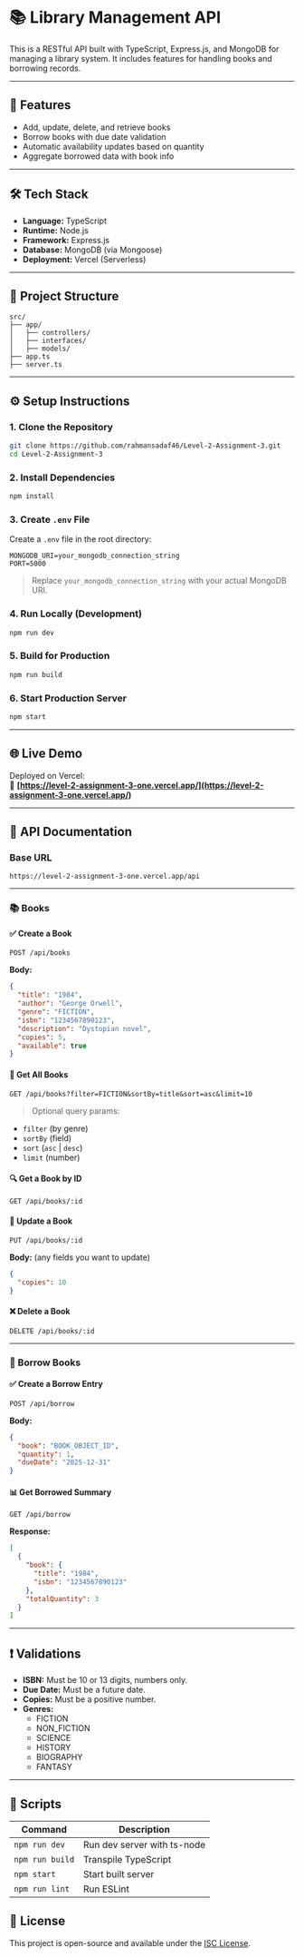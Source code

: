 # 📚 Library Management API

This is a RESTful API built with TypeScript, Express.js, and MongoDB for managing a library system. It includes features for handling books and borrowing records.

---

## 🚀 Features

- Add, update, delete, and retrieve books
- Borrow books with due date validation
- Automatic availability updates based on quantity
- Aggregate borrowed data with book info

---

## 🛠️ Tech Stack

- **Language:** TypeScript
- **Runtime:** Node.js
- **Framework:** Express.js
- **Database:** MongoDB (via Mongoose)
- **Deployment:** Vercel (Serverless)

---

## 📂 Project Structure

```
src/
├── app/
│   ├── controllers/
│   ├── interfaces/
│   ├── models/
├── app.ts
├── server.ts
```

---

## ⚙️ Setup Instructions

### 1. Clone the Repository

```bash
git clone https://github.com/rahmansadaf46/Level-2-Assignment-3.git
cd Level-2-Assignment-3
```

### 2. Install Dependencies

```bash
npm install
```

### 3. Create `.env` File

Create a `.env` file in the root directory:

```
MONGODB_URI=your_mongodb_connection_string
PORT=5000
```

> Replace `your_mongodb_connection_string` with your actual MongoDB URI.

### 4. Run Locally (Development)

```bash
npm run dev
```

### 5. Build for Production

```bash
npm run build
```

### 6. Start Production Server

```bash
npm start
```

---

## 🌐 Live Demo

Deployed on Vercel:  
🔗 **[https://level-2-assignment-3-one.vercel.app/](https://level-2-assignment-3-one.vercel.app/)**

---

## 📘 API Documentation

### Base URL
```
https://level-2-assignment-3-one.vercel.app/api
```

---

### 📚 Books

#### ✅ Create a Book

```
POST /api/books
```

**Body:**
```json
{
  "title": "1984",
  "author": "George Orwell",
  "genre": "FICTION",
  "isbn": "1234567890123",
  "description": "Dystopian novel",
  "copies": 5,
  "available": true
}
```

#### 📄 Get All Books

```
GET /api/books?filter=FICTION&sortBy=title&sort=asc&limit=10
```

> Optional query params:
- `filter` (by genre)
- `sortBy` (field)
- `sort` (`asc` | `desc`)
- `limit` (number)

#### 🔍 Get a Book by ID

```
GET /api/books/:id
```

#### 📝 Update a Book

```
PUT /api/books/:id
```

**Body:** (any fields you want to update)

```json
{
  "copies": 10
}
```

#### ❌ Delete a Book

```
DELETE /api/books/:id
```

---

### 🔄 Borrow Books

#### ✅ Create a Borrow Entry

```
POST /api/borrow
```

**Body:**
```json
{
  "book": "BOOK_OBJECT_ID",
  "quantity": 1,
  "dueDate": "2025-12-31"
}
```

#### 📊 Get Borrowed Summary

```
GET /api/borrow
```

**Response:**
```json
[
  {
    "book": {
      "title": "1984",
      "isbn": "1234567890123"
    },
    "totalQuantity": 3
  }
]
```

---

## ❗ Validations

- **ISBN:** Must be 10 or 13 digits, numbers only.
- **Due Date:** Must be a future date.
- **Copies:** Must be a positive number.
- **Genres:**
  - FICTION
  - NON_FICTION
  - SCIENCE
  - HISTORY
  - BIOGRAPHY
  - FANTASY

---

## 📌 Scripts

| Command         | Description                  |
|----------------|------------------------------|
| `npm run dev`  | Run dev server with ts-node  |
| `npm run build`| Transpile TypeScript         |
| `npm start`    | Start built server           |
| `npm run lint` | Run ESLint                   |


## 📄 License

This project is open-source and available under the [ISC License](LICENSE).

